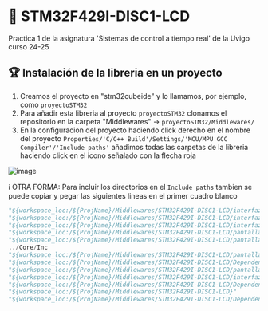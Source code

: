 # 🚀 STM32F429I-DISC1-LCD
Practica 1 de la asignatura 'Sistemas de control a tiempo real' de la Uvigo curso 24-25

## 🏆 Instalación de la libreria en un proyecto
1. Creamos el proyecto en "stm32cubeide" y lo llamamos, por ejemplo, como `proyectoSTM32`
2. Para añadir esta libreria al proyecto `proyectoSTM32` clonamos el repositorio en la carpeta "Middlewares" -> `proyectoSTM32/Middlewares/`
3. En la configuracion del proyecto haciendo click derecho en el nombre del proyecto `Properties/'C/C++ Build'/Settings/'MCU/MPU GCC Compiler'/'Include paths'` añadimos todas las carpetas de la libreria haciendo click en el icono señalado con la flecha roja

![image](https://github.com/user-attachments/assets/3d423f3b-959d-42b5-9787-a7b40991bb86)

ℹ️ OTRA FORMA: Para incluir los directorios en el `Include paths` tambien se puede copiar y pegar las siguientes lineas en el primer cuadro blanco

``` python
"${workspace_loc:/${ProjName}/Middlewares/STM32F429I-DISC1-LCD/interfazLCD/Colores}"
"${workspace_loc:/${ProjName}/Middlewares/STM32F429I-DISC1-LCD/interfazLCD/Componentes}"
"${workspace_loc:/${ProjName}/Middlewares/STM32F429I-DISC1-LCD/interfazLCD/Imagenes}"
"${workspace_loc:/${ProjName}/Middlewares/STM32F429I-DISC1-LCD/pantallaLCD/Componentes}"
"${workspace_loc:/${ProjName}/Middlewares/STM32F429I-DISC1-LCD/pantallaLCD/Imagenes}"
../Core/Inc
"${workspace_loc:/${ProjName}/Middlewares/STM32F429I-DISC1-LCD/pantallaLCD/juegosCaracteres}"
"${workspace_loc:/${ProjName}/Middlewares/STM32F429I-DISC1-LCD/Dependencias/Src}"
"${workspace_loc:/${ProjName}/Middlewares/STM32F429I-DISC1-LCD/pantallaLCD}"
"${workspace_loc:/${ProjName}/Middlewares/STM32F429I-DISC1-LCD/interfazLCD}"
"${workspace_loc:/${ProjName}/Middlewares/STM32F429I-DISC1-LCD/Dependencias}"
"${workspace_loc:/${ProjName}/Middlewares/STM32F429I-DISC1-LCD}"
"${workspace_loc:/${ProjName}/Middlewares/STM32F429I-DISC1-LCD/Dependencias/Inc}"
```
